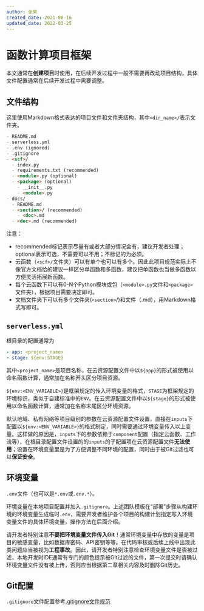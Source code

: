 ```yaml
---
author: 张果
created_date: 2021-08-16
updated_date: 2022-03-25
---
```


# 函数计算项目框架

本文通常在**创建项目**时使用，在后续开发过程中一般不需要再改动项目结构，具体文件配置通常在后续开发过程中需要调整。

## 文件结构

这里使用Markdown格式表达的项目文件和文件夹结构，其中`<dir_name>/`表示文件夹。

```markdown
- README.md
- serverless.yml
- .env (ignored)
- .gitignore
- <scf>/
  - index.py
  - requirements.txt (recommended)
  - <module>.py (optional)
  - <package> (optional)
    - __init__.py 
    - <module>.py 
- docs/
  - README.md
  - <section>/ (recommended)
    - <doc>.md
  - <doc>.md (recommended)
```

注意：

- recommended标记表示尽量有或者大部分情况会有，建议开发者处理；optional表示可选，不需要可以不用；不标记的为必须。
- 云函数（`<scf>/`文件夹）可以有单个也可以有多个。因此此项目规范实际上不像官方文档给的建议一样区分单函数和多函数，建议把单函数也当做多函数以方便灵活拓展新函数。
- 每个云函数下可以有0-N个Python模块或包（`<module>.py`文件和`<package>`文件夹），根据项目需要决定即可。
- 文档文件夹下可以有多个文件夹(`<section>`/)和文件（<doc>.md），用Markdown格式写即可。

## `serverless.yml`

根目录的配置通常为

```yaml
- app: <project_name>
- stage: ${env:STAGE}
```

其中`<project_name>`是项目名称，在云资源配置文件中以`${app}`的形式被使用以命名函数计算，通常加在名称开头区分项目资源。

`${env:<ENV_VARIABLE>}`是框架规定的传入环境变量的格式，`STAGE`为框架规定的环境标识，类似于自建标准中的`ENV`。在云资源配置文件中以`${stage}`的形式被使用以命名函数计算，通常加在名称末尾区分环境资源。

默认地域、私有网络等项目级别的参数在云资源配置文件设置，直接在`inputs`下配置以`${env:<ENV_VARIABLE>}`的格式制定，同时需要通过环境变量传入以上变量。这样做的原因是，`inputs`下的参数依赖于`component`配置（指定云函数、工作流等），在根目录配置文件设置的的`inputs`的子配置项在云资源配置文件**无法使用**；设置在环境变量里是为了方便调整不同环境的配置，同时由于被Git过滤也可以**保证安全**。

## 环境变量

`.env`文件（也可以是`*.env`或`.env.*`）。

环境变量在本地项目配置并加入`.gitignore`。上述团队模板在“部署”步骤从构建环境的环境变量生成临时`.env`，需要开发者维护各个项目的构建计划指定写入环境变量文件的具体环境变量，操作方法在后面介绍。

请开发者特别注意**不要把环境变量文件传入Git**！通常环境变量中存放的变量是项目的敏感变量，比如数据库密码、API密钥等等。在代码审核或后续上线中出现此类问题应当被视为**工程事故**。因此，请开发者特别注意检查环境变量文件是否被过滤，本地开发时IDE通常有专门的颜色提示被Git过滤的文件，第一次提交时请确认环境变量文件没有被上传，否则应当根据第二章相关内容及时删除Git历史。

## Git配置

`.gitignore`文件配置参考[.gitignore文件规范](../2_General_Principles_for_DevOps/2_2_z_gitignore.md)
